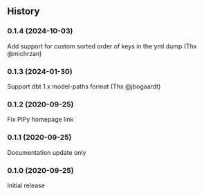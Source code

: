 ## History

### 0.1.4 (2024-10-03)

Add support for custom sorted order of keys in the yml dump
(Thx @michrzan)

### 0.1.3 (2024-01-30)

Support dbt 1.x model-paths format
(Thx @jbogaardt)

### 0.1.2 (2020-09-25)

Fix PiPy homepage link

### 0.1.1 (2020-09-25)

Documentation update only

### 0.1.0 (2020-09-25)

Initial release
